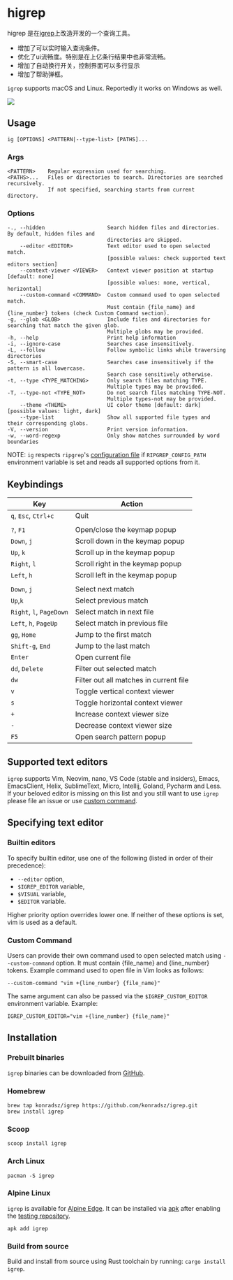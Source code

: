 # higrep  

higrep 是在[igrep](https://github.com/konradsz/igrep)上改造开发的一个查询工具。
- 增加了可以实时输入查询条件。
- 优化了ui流畅度。特别是在上亿条行结果中也非常流畅。
- 增加了自动换行开关，控制界面可以多行显示
- 增加了帮助弹框。

`igrep` supports macOS and Linux. Reportedly it works on Windows as well.

<img src="./assets/v1_0_0.gif"/>

## Usage
`ig [OPTIONS] <PATTERN|--type-list> [PATHS]...`

### Args
```
<PATTERN>    Regular expression used for searching.
<PATHS>...   Files or directories to search. Directories are searched recursively.
             If not specified, searching starts from current directory.
```

### Options
```
-., --hidden                    Search hidden files and directories. By default, hidden files and
                                directories are skipped.
    --editor <EDITOR>           Text editor used to open selected match.
                                [possible values: check supported text editors section]
    --context-viewer <VIEWER>   Context viewer position at startup [default: none]
                                [possible values: none, vertical, horizontal]
    --custom-command <COMMAND>  Custom command used to open selected match.
                                Must contain {file_name} and {line_number} tokens (check Custom Command section).
-g, --glob <GLOB>               Include files and directories for searching that match the given glob.
                                Multiple globs may be provided.
-h, --help                      Print help information
-i, --ignore-case               Searches case insensitively.
-L, --follow                    Follow symbolic links while traversing directories
-S, --smart-case                Searches case insensitively if the pattern is all lowercase.
                                Search case sensitively otherwise.
-t, --type <TYPE_MATCHING>      Only search files matching TYPE.
                                Multiple types may be provided.
-T, --type-not <TYPE_NOT>       Do not search files matching TYPE-NOT.
                                Multiple types-not may be provided.
    --theme <THEME>             UI color theme [default: dark] [possible values: light, dark]
    --type-list                 Show all supported file types and their corresponding globs.
-V, --version                   Print version information.
-w, --word-regexp               Only show matches surrounded by word boundaries
```
NOTE: `ig` respects `ripgrep`'s [configuration file](https://github.com/BurntSushi/ripgrep/blob/master/GUIDE.md#configuration-file) if `RIPGREP_CONFIG_PATH` environment variable is set and reads all supported options from it.

## Keybindings
<!-- The markers above and below the table are required for build script -->
<!-- keybindings start -->
| Key                      | Action                                 |
| ------------------------ | -------------------------------------- |
| `q`, `Esc`, `Ctrl+c`     | Quit                                   |
|                          |                                        |
| `?`, `F1`                | Open/close the keymap popup            |
| `Down`, `j`              | Scroll down in the keymap popup        |
| `Up`, `k`                | Scroll up in the keymap popup          |
| `Right`, `l`             | Scroll right in the keymap popup       |
| `Left`, `h`              | Scroll left in the keymap popup        |
|                          |                                        |
| `Down`, `j`              | Select next match                      |
| `Up`,`k`                 | Select previous match                  |
| `Right`, `l`, `PageDown` | Select match in next file              |
| `Left`, `h`, `PageUp`    | Select match in previous file          |
| `gg`, `Home`             | Jump to the first match                |
| `Shift-g`, `End`         | Jump to the last match                 |
| `Enter`                  | Open current file                      |
| `dd`, `Delete`           | Filter out selected match              |
| `dw`                     | Filter out all matches in current file |
| `v`                      | Toggle vertical context viewer         |
| `s`                      | Toggle horizontal context viewer       |
| `+`                      | Increase context viewer size           |
| `-`                      | Decrease context viewer size           |
| `F5`                     | Open search pattern popup              |
<!-- keybindings end -->

## Supported text editors
`igrep` supports Vim, Neovim, nano, VS Code (stable and insiders), Emacs, EmacsClient, Helix, SublimeText, Micro, Intellij, Goland, Pycharm and Less. If your beloved editor is missing on this list and you still want to use `igrep` please file an issue or use [custom command](#custom-command).

## Specifying text editor
### Builtin editors
To specify builtin editor, use one of the following (listed in order of their precedence):
- `--editor` option,
- `$IGREP_EDITOR` variable,
- `$VISUAL` variable,
- `$EDITOR` variable.

Higher priority option overrides lower one. If neither of these options is set, vim is used as a default.

### Custom Command
Users can provide their own command used to open selected match using `--custom-command` option. It must contain {file_name} and {line_number} tokens. Example command used to open file in Vim looks as follows:

`--custom-command "vim +{line_number} {file_name}"`

The same argument can also be passed via the `$IGREP_CUSTOM_EDITOR` environment variable. Example:

`IGREP_CUSTOM_EDITOR="vim +{line_number} {file_name}"`

## Installation
### Prebuilt binaries
`igrep` binaries can be downloaded from [GitHub](https://github.com/konradsz/igrep/releases).
### Homebrew
```
brew tap konradsz/igrep https://github.com/konradsz/igrep.git
brew install igrep
```
### Scoop
```
scoop install igrep
```
### Arch Linux
```
pacman -S igrep
```
### Alpine Linux

`igrep` is available for [Alpine Edge](https://pkgs.alpinelinux.org/packages?name=igrep&branch=edge). It can be installed via [apk](https://wiki.alpinelinux.org/wiki/Alpine_Package_Keeper) after enabling the [testing repository](https://wiki.alpinelinux.org/wiki/Repositories).

```
apk add igrep
```

### Build from source
Build and install from source using Rust toolchain by running: `cargo install igrep`.
